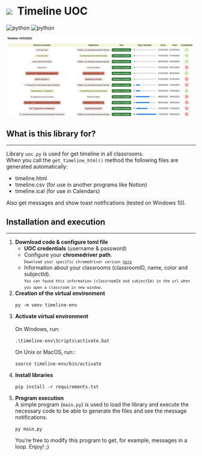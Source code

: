# <img src="https://www.uoc.edu/portal/system/modules/edu.uoc.presentations/resources/img/branding/logo-uoc-default.png_1618809817.png" width="50"/> &nbsp;Timeline UOC
![python](https://img.shields.io/badge/version-1.0-blue) 
![python](https://img.shields.io/badge/python-3.9%20-blue)

<img src="images/timeline.png" alt="Timeline image" />

## <div align="left">What is this library for?</div>
<hr />
Library <code>uoc.py</code> is used for get timeline in all classrooms.<br />When you call the <code>get_timeline_html()</code> method the following files are generated automatically:<br />
<ul>
<li>timeline.html </li>
<li>timeline.csv (for use in another programs like Notion)</li>
<li>timeline.ical (for use in Calendars)</li>
</ul>

Also get messages and show toast notifications (tested on Windows 10).


## <div align="left">Installation and execution</div>
<hr />
<ol>
<li >
<strong>Download code & configure toml file</strong>
<ul>
<li><strong>UOC credentials</strong> (username & password)</li>
<li>Configure your <strong>chromedriver path</strong>.<br />
<code><small>Download your specific chromedriver version <a href="https://chromedriver.chromium.org/downloads" target="_blank">here</a></small></smal></code> 
</li>
<li>Information about your classrooms (classroomID, name, color and subjectId).<br />
<code><small>You can found this information (classroomId and subjectId) in the url when you open a classroom in new window. </small></code>
</li>
</ul>
</li>
<li >
<strong>Creation of the virtual environment</strong>

```console
py -m venv timeline-env  
```
</li>
<li><strong>Activate virtual environment</strong><br /><br />
On Windows, run:<br />

```console
.\timeline-env\Scripts\activate.bat
```

On Unix or MacOS, run::<br />

```console
source timeline-env/bin/activate
```
</li>
<li><strong>Install libraries</strong>

```console
pip install -r requirements.txt
```

</li>
<li><strong>Program execution</strong><br />
A simple program (<code>main.py</code>) is used to load the library and execute the necessary code to be able to generate the files and see the message notifications.

```console
py main.py
```

You're free to modify this program to get, for example, messages in a loop. Enjoy! ;)
</li>